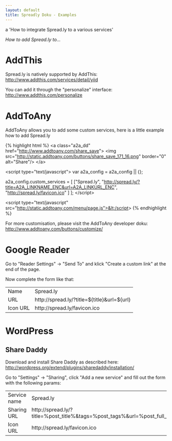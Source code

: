 ```yaml
---
layout: default
title: Spreadly Doku - Examples
---
```


a 'How to integrate Spread.ly to a various services'

*How to add Spread.ly to...*

# AddThis

Spread.ly is natively supported by AddThis: http://www.addthis.com/services/detail/yiid

You can add it through the "personalize" interface: http://www.addthis.com/personalize

# AddToAny

AddToAny allows you to add some custom services, here is a little example how to add Spread.ly

{% highlight html %}
&lt;a class="a2a_dd" href="http://www.addtoany.com/share_save"&gt;
    &lt;img src="http://static.addtoany.com/buttons/share_save_171_16.png" border="0" alt="Share"/&gt;
&lt;/a&gt;

&lt;script type="text/javascript"&gt;
var a2a_config = a2a_config || {};

a2a_config.custom_services = [
        ["Spread.ly",
                "http://spread.ly/?title=A2A_LINKNAME_ENC&url=A2A_LINKURL_ENC",
                "http://spread.ly/favicon.ico"
        ]
];
&lt;/script&gt;

&lt;script type="text/javascript" src="http://static.addtoany.com/menu/page.js">&lt;/script&gt;
{% endhighlight %}

For more customisation, please visit the AddToAny developer doku: http://www.addtoany.com/buttons/customize/

# Google Reader

Go to "Reader Settings" -&gt; "Send To" and klick "Create a custom link" at the end of the page.

Now complete the form like that:

<table>
  <tr>
    <td>Name</td>
    <td>Spread.ly</td>
  </tr>
  <tr>
    <td>URL</td>
    <td>http://spread.ly/?title=${title}&amp;url=${url}</td>
  </tr>
  <tr>
    <td>Icon URL</td>
    <td>http://spread.ly/favicon.ico</td>
  </tr>
</table>

# WordPress

## Share Daddy

Download and install Share Daddy as described here: <http://wordpress.org/extend/plugins/sharedaddy/installation/>

Go to "Settings" -&gt; "Sharing", click "Add a new service" and fill out the form with the following params:

<table>
  <tr>
    <td>Service name</td>
    <td>Spread.ly</td>
  </tr>
  <tr>
    <td>Sharing URL</td>
    <td>http://spread.ly/?title=%post_title%&amp;tags=%post_tags%&amp;url=%post_full_url%</td>
  </tr>
  <tr>
    <td>Icon URL</td>
    <td>http://spread.ly/favicon.ico</td>
  </tr>
</table>
